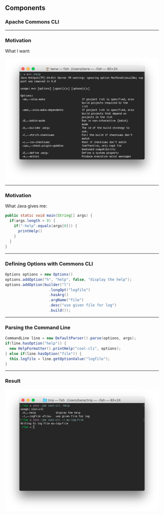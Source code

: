  <!-- .slide: data-background="img/background-green-16x9.png" data-state="intro" class="center" -->
## Components <!-- .element: class="heading" style="text-align: center;"-->
### Apache Commons CLI <!-- .element: class="heading" style="text-align: center;"-->

---

### Motivation

What I want:

<!-- .slide: class="center" -->

![](img/mvn-cmdline.png)

---

### Motivation

What Java gives me:

```java
public static void main(String[] args) {
  if(args.length > 0) {
    if("-help".equals(args[0])) {
      printHelp()
    }
  }
}
```

---

### Defining Options with Commons CLI

```java
Options options = new Options()
options.addOption("h", "help", false, "display the help");
options.addOption(builder("l")
                    .longOpt("logfile")
                    .hasArg()
                    .argName("file")
                    .desc("use given file for log")
                    .build());
```

---

### Parsing the Command Line

```java
CommandLine line = new DefaultParser().parse(options, args);
if(line.hasOption("help")) {
  new HelpFormatter().printHelp("cool-cli", options);
} else if(line.hasOption("file")) {
  this.logfile = line.getOptionValue("logfile");
}

```

---

### Result

<!-- .slide: class="center" -->

![](img/cli-cmdline.png)